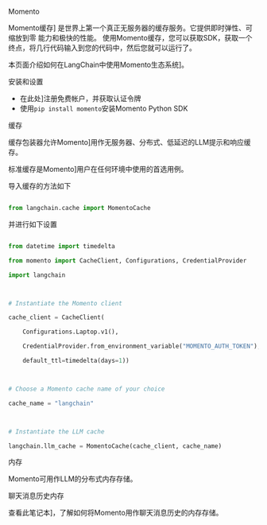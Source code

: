 Momento


Momento缓存] 是世界上第一个真正无服务器的缓存服务。它提供即时弹性、可缩放到零
能力和极快的性能。
使用Momento缓存，您可以获取SDK，获取一个终点，将几行代码输入到您的代码中，然后您就可以运行了。


本页面介绍如何在LangChain中使用Momento生态系统]。


安装和设置


- 在此处]注册免费帐户，并获取认证令牌
- 使用`pip install momento`安装Momento Python SDK




缓存


缓存包装器允许Momento]用作无服务器、分布式、低延迟的LLM提示和响应缓存。




标准缓存是Momento]用户在任何环境中使用的首选用例。


导入缓存的方法如下


```python

from langchain.cache import MomentoCache

```



并进行如下设置


```python

from datetime import timedelta

from momento import CacheClient, Configurations, CredentialProvider

import langchain



# Instantiate the Momento client

cache_client = CacheClient(

    Configurations.Laptop.v1(),

    CredentialProvider.from_environment_variable("MOMENTO_AUTH_TOKEN"),

    default_ttl=timedelta(days=1))



# Choose a Momento cache name of your choice

cache_name = "langchain"



# Instantiate the LLM cache

langchain.llm_cache = MomentoCache(cache_client, cache_name)

```



内存


Momento可用作LLM的分布式内存存储。


聊天消息历史内存


查看此笔记本]，了解如何将Momento用作聊天消息历史的内存存储。
